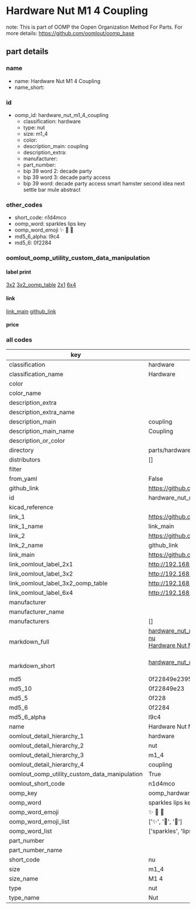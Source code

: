 # Hardware Nut M1 4 Coupling  

note: This is part of OOMP the Oopen Organization Method For Parts. For more details: https://github.com/oomlout/oomp_base

##  part details





### name
* name: Hardware Nut M1 4 Coupling
* name_short: 
### id
* oomp_id: hardware_nut_m1_4_coupling
  * classification: hardware
  * type: nut
  * size: m1_4
  * color: 
  * description_main: coupling
  * description_extra: 
  * manufacturer: 
  * part_number: 
  * bip 39 word 2: decade party
  * bip 39 word 3: decade party access
  * bip 39 word: decade party access smart hamster second idea next settle bar mule abstract

### other_codes
* short_code: n1d4mco
* oomp_word: sparkles lips key
* oomp_word_emoji :sparkles: :lips: :key:
* md5_6_alpha: l9c4
* md5_6: 0f2284






### oomlout_oomp_utility_custom_data_manipulation
#### label print
[3x2](http://192.168.1.245:1112/?label=oomp%20l9c4)
[3x2_oomp_table](http://192.168.1.107:1112/?label=oomp%20l9c4)
[2x1](http://192.168.1.242:1112/?label=oomp%20l9c4)
[6x4](http://192.168.1.55:1112/?label=oomp%20l9c4)    

#### link

[link_main](https://github.com/oomlout/oomlout_oomp_current_version_messy/tree/main/parts/hardware_nut_m1_4_coupling) [github_link](https://github.com/oomlout/oomlout_oomp_part_src/tree/main/parts/hardware_nut_m1_4_coupling)                             

#### price







### all codes 
| key | value |  
| --- | --- |  
| classification | hardware |  
| classification_name | Hardware |  
| color |  |  
| color_name |  |  
| description_extra |  |  
| description_extra_name |  |  
| description_main | coupling |  
| description_main_name | Coupling |  
| description_or_color |   |  
| directory | parts/hardware_nut_m1_4_coupling |  
| distributors | [] |  
| filter |  |  
| from_yaml | False |  
| github_link | https://github.com/oomlout/oomlout_oomp_part_src/tree/main/parts/hardware_nut_m1_4_coupling |  
| id | hardware_nut_m1_4_coupling |  
| kicad_reference |  |  
| link_1 | https://github.com/oomlout/oomlout_oomp_current_version_messy/tree/main/parts/hardware_nut_m1_4_coupling |  
| link_1_name | link_main |  
| link_2 | https://github.com/oomlout/oomlout_oomp_part_src/tree/main/parts/hardware_nut_m1_4_coupling |  
| link_2_name | github_link |  
| link_main | https://github.com/oomlout/oomlout_oomp_current_version_messy/tree/main/parts/hardware_nut_m1_4_coupling |  
| link_oomlout_label_2x1 | http://192.168.1.242:1112/?label=oomp%20l9c4 |  
| link_oomlout_label_3x2 | http://192.168.1.245:1112/?label=oomp%20l9c4 |  
| link_oomlout_label_3x2_oomp_table | http://192.168.1.107:1112/?label=oomp%20l9c4 |  
| link_oomlout_label_6x4 | http://192.168.1.55:1112/?label=oomp%20l9c4 |  
| manufacturer |  |  
| manufacturer_name |  |  
| manufacturers | [] |  
| markdown_full | [hardware_nut_m1_4_coupling](https://github.com/oomlout/oomlout_oomp_current_version_messy/tree/main/parts/hardware_nut_m1_4_coupling)<br>[nu](https://github.com/oomlout/oomlout_oomp_current_version_messy/tree/main/parts/hardware_nut_m1_4_coupling)<br>[Hardware Nut M1 4 Coupling](https://github.com/oomlout/oomlout_oomp_current_version_messy/tree/main/parts/hardware_nut_m1_4_coupling)<br><br> |  
| markdown_short | [hardware_nut_m1_4_coupling](https://github.com/oomlout/oomlout_oomp_current_version_messy/tree/main/parts/hardware_nut_m1_4_coupling)<br><br> |  
| md5 | 0f22849e23954e0f09b45cc802a821c4 |  
| md5_10 | 0f22849e23 |  
| md5_5 | 0f228 |  
| md5_6 | 0f2284 |  
| md5_6_alpha | l9c4 |  
| name | Hardware Nut M1 4 Coupling |  
| oomlout_detail_hierarchy_1 | hardware |  
| oomlout_detail_hierarchy_2 | nut |  
| oomlout_detail_hierarchy_3 | m1_4 |  
| oomlout_detail_hierarchy_4 | coupling |  
| oomlout_oomp_utility_custom_data_manipulation | True |  
| oomlout_short_code | n1d4mco |  
| oomp_key | oomp_hardware_nut_m1_4_coupling |  
| oomp_word | sparkles lips key |  
| oomp_word_emoji | :sparkles: :lips: :key: |  
| oomp_word_emoji_list | [':sparkles:', ':lips:', ':key:'] |  
| oomp_word_list | ['sparkles', 'lips', 'key'] |  
| part_number |  |  
| part_number_name |  |  
| short_code | nu |  
| size | m1_4 |  
| size_name | M1 4 |  
| type | nut |  
| type_name | Nut |  
